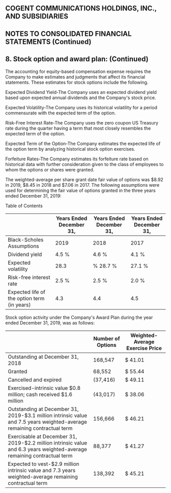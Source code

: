 ## COGENT COMMUNICATIONS HOLDINGS, INC., AND SUBSIDIARIES

## NOTES TO CONSOLIDATED FINANCIAL STATEMENTS (Continued)

## 8. Stock option and award plan: (Continued)

The accounting for equity-based compensation expense requires the Company to make estimates and judgments that affect its financial statements. These estimates for stock options include the following.

Expected Dividend Yield-The Company uses an expected dividend yield based upon expected annual dividends and the Company's stock price.

Expected Volatility-The Company uses its historical volatility for a period commensurate with the expected term of the option.

Risk-Free Interest Rate-The Company uses the zero coupon US Treasury rate during the quarter having a term that most closely resembles the expected term of the option.

Expected Term of the Option-The Company estimates the expected life of the option term by analyzing historical stock option exercises.

Forfeiture Rates-The Company estimates its forfeiture rate based on historical data with further consideration given to the class of employees to whom the options or shares were granted.

The weighted-average per share grant date fair value of options was $8.92 in 2019, $8.45 in 2018 and $7.06 in 2017. The following assumptions were used for determining the fair value of options granted in the three years ended December 31, 2019:

Table of Contents

|                                             | Years Ended December 31,   | Years Ended December 31,   | Years Ended December 31,   |
|---------------------------------------------|----------------------------|----------------------------|----------------------------|
| Black-Scholes Assumptions                   | 2019                       | 2018                       | 2017                       |
| Dividend yield                              | 4.5 %                      | 4.6 %                      | 4.1 %                      |
| Expected volatility                         | 28.3                       | % 28.7 %                   | 27.1 %                     |
| Risk-free interest rate                     | 2.5 %                      | 2.5 %                      | 2.0 %                      |
| Expected life of the option term (in years) | 4.3                        | 4.4                        | 4.5                        |

Stock option activity under the Company's Award Plan during the year ended December 31, 2019, was as follows:

|                                                                                                                           | Number of Options   | Weighted-Average Exercise Price   |
|---------------------------------------------------------------------------------------------------------------------------|---------------------|-----------------------------------|
| Outstanding at December 31, 2018                                                                                          | 168,547             | $ 41.01                           |
| Granted                                                                                                                   | 68,552              | $ 55.44                           |
| Cancelled and expired                                                                                                     | (37,416)            | $ 49.11                           |
| Exercised-intrinsic value $0.8 million; cash received  $1.6 million                                                       | (43,017)            | $ 38.06                           |
| Outstanding at December 31, 2019-$3.1 million intrinsic  value and 7.5 years weighted-average remaining  contractual term | 156,666             | $ 46.21                           |
| Exercisable at December 31, 2019-$2.2 million intrinsic value  and 6.3 years weighted-average remaining contractual term  | 88,377              | $ 41.27                           |
| Expected to vest-$2.9 million intrinsic value and  7.3 years weighted-average remaining contractual term                  | 138,392             | $ 45.21                           |